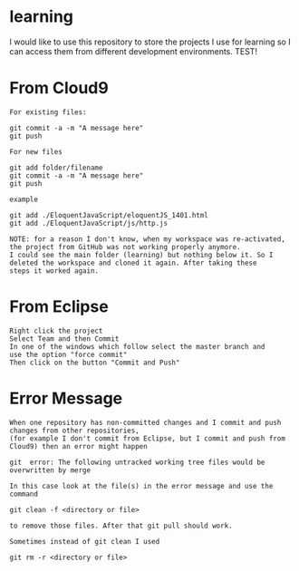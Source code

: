 learning
========

I would like to use this repository to store the projects I use for learning so I can access them from different development environments.
TEST!

From Cloud9
===========

	For existing files:

	git commit -a -m "A message here"
	git push

	For new files

	git add folder/filename
	git commit -a -m "A message here"
	git push
	
	example
	
	git add ./EloquentJavaScript/eloquentJS_1401.html
	git add ./EloquentJavaScript/js/http.js
	
	NOTE: for a reason I don't know, when my workspace was re-activated, the project from GitHub was not working properly anymore.
	I could see the main folder (learning) but nothing below it. So I deleted the workspace and cloned it again. After taking these
	steps it worked again.

From Eclipse
============

	Right click the project
	Select Team and then Commit
	In one of the windows which follow select the master branch and
	use the option "force commit"
	Then click on the button "Commit and Push"

	
Error Message
=============

	When one repository has non-committed changes and I commit and push changes from other repositories,
	(for example I don't commit from Eclipse, but I commit and push from Cloud9) then an error might happen
	
	git  error: The following untracked working tree files would be overwritten by merge
	
	In this case look at the file(s) in the error message and use the command
	
	git clean -f <directory or file> 
	
	to remove those files. After that git pull should work.
	
	Sometimes instead of git clean I used

	git rm -r <directory or file>
